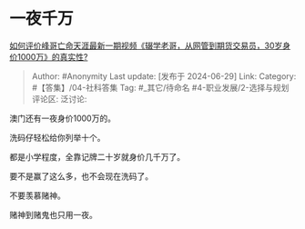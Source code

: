 # 一夜千万
[如何评价峰哥亡命天涯最新一期视频《辍学老哥，从网管到期货交易员，30岁身价1000万》的真实性?](https://www.zhihu.com/question/659355007/answer/3545630079)

> Author: #Anonymity
> Last update: [发布于 2024-06-29]
> Link:
> Category: #【答集】/04-社科答集
> Tag: #_其它/待命名 #4-职业发展/2-选择与规划
> 评论区:
> 泛讨论:

澳门还有一夜身价1000万的。

洗码仔轻松给你列举十个。

都是小学程度，全靠记牌二十岁就身价几千万了。

要不是赢了这么多，也不会现在洗码了。

不要羡慕赌神。

赌神到赌鬼也只用一夜。
